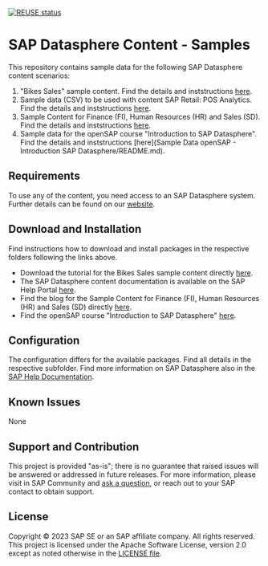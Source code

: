 [![REUSE status](https://api.reuse.software/badge/github.com/SAP-samples/datasphere-content)](https://api.reuse.software/info/github.com/SAP-samples/datasphere-content)
# SAP Datasphere Content - Samples
This repository contains sample data for the following SAP Datasphere content scenarios:
1. "Bikes Sales" sample content. Find the details and inststructions [here](Sample_Bikes_Sales_content/README.md).
2. Sample data (CSV) to be used with content SAP Retail: POS Analytics. Find the details and inststructions [here](SAP_Retail_POS_Analytics/README.md).
3. Sample Content for Finance (FI), Human Resources (HR) and Sales (SD). Find the details and inststructions [here](SAP_Sample_Content/README.md).
4. Sample data for the openSAP course "Introduction to SAP Datasphere". Find the details and inststructions [here](Sample Data openSAP - Introduction SAP Datasphere/README.md).

## Requirements
To use any of the content, you need access to an SAP Datasphere system. Further details can be found on our [website](https://www.sap.com/products/technology-platform/datasphere.html).

## Download and Installation
Find instructions how to download and install packages in the respective folders following the links above.

* Download the tutorial for the Bikes Sales sample content directly [here](https://github.com/SAP-samples/datasphere-content/blob/master/SAP%20Datasphere%20%20Content%20-%20Tutorial.pdf).  
* The SAP Datasphere content documentation is available on the SAP Help Portal [here](https://help.sap.com/doc/4b618244ad5f4fbb8423d08996f8b891/cloud/en-US/SAP_Data_Warehouse_Cloud_Content.pdf).
* Find the blog for the Sample Content for Finance (FI), Human Resources (HR) and Sales (SD) directly [here](https://blogs.sap.com/2023/03/09/sap-datasphere-sample-content/).
* Find the openSAP course "Introduction to SAP Datasphere" [here](https://open.sap.com/courses/dsp1).

## Configuration
The configuration differs for the available packages. Find all details in the respective subfolder. Find more information on SAP Datasphere also in the [SAP Help Documentation](https://help.sap.com/docs/SAP_DATASPHERE/).

## Known Issues
None

## Support and Contribution
This project is provided "as-is"; there is no guarantee that raised issues will be answered or addressed in future releases.
For more information, please visit in SAP Community and [ask a question](https://answers.sap.com/questions/ask.html), or reach out to your SAP contact to obtain support.

## License
Copyright © 2023 SAP SE or an SAP affiliate company. All rights reserved. This project is licensed under the Apache Software License, version 2.0 except as noted otherwise in the [LICENSE file](/LICENSES/Apache-2.0.txt).

